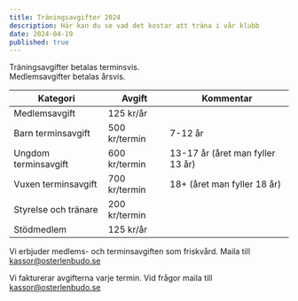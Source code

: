 ```yaml
---
title: Träningsavgifter 2024
description: Här kan du se vad det kostar att träna i vår klubb
date: 2024-04-19
published: true
---
```


Träningsavgifter betalas terminsvis.<br/>
Medlemsavgifter betalas årsvis.

| Kategori             | Avgift        | Kommentar                        |
| -------------------- | ------------- | -------------------------------- |
| Medlemsavgift        | 125 kr/år     |                                  |
| Barn terminsavgift   | 500 kr/termin | 7-12 år                          |
| Ungdom terminsavgift | 600 kr/termin | 13-17 år (året man fyller 13 år) |
| Vuxen terminsavgift  | 700 kr/termin | 18+ (året man fyller 18 år)      |
| Styrelse och tränare | 200 kr/termin |                                  |
| Stödmedlem           | 125 kr/år     |                                  |

Vi erbjuder medlems- och terminsavgiften som friskvård. Maila till kassor@osterlenbudo.se

Vi fakturerar avgifterna varje termin. Vid frågor maila till kassor@osterlenbudo.se
